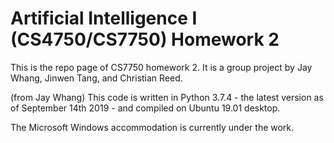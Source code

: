 # Artificial Intelligence I (CS4750/CS7750) Homework 2
This is the repo page of CS7750 homework 2.
It is a group project by Jay Whang, Jinwen Tang, and Christian Reed.

(from Jay Whang)
This code is written in Python 3.7.4 - the latest version as of September 14th 2019 - and compiled on Ubuntu 19.01 desktop.

The Microsoft Windows accommodation is currently under the work.



